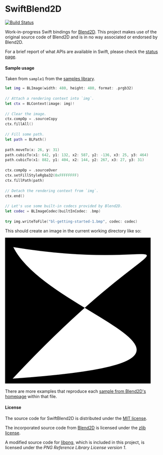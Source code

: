 # SwiftBlend2D

[![Build Status](https://dev.azure.com/luiz-fs/swift-blend2d/_apis/build/status/LuizZak.swift-blend2d?branchName=master)](https://dev.azure.com/luiz-fs/swift-blend2d/_build/latest?definitionId=5&branchName=master)

Work-in-progress Swift bindings for [Blend2D](https://github.com/blend2d/blend2d). This project makes use of the original source code of Blend2D and is in no way associated or endorsed by Blend2D.

For a brief report of what APIs are available in Swift, please check the [status page](/Status.md).

#### Sample usage

Taken from `sample1` from the [samples library](Sources/SwiftBlend2DSample/Samples.swift).

```swift
let img = BLImage(width: 480, height: 480, format: .prgb32)

// Attach a rendering context into `img`.
let ctx = BLContext(image: img)!

// Clear the image.
ctx.compOp = .sourceCopy
ctx.fillAll()

// Fill some path.
let path = BLPath()

path.moveTo(x: 26, y: 31)
path.cubicTo(x1: 642, y1: 132, x2: 587, y2: -136, x3: 25, y3: 464)
path.cubicTo(x1: 882, y1: 404, x2: 144, y2: 267, x3: 27, y3: 31)

ctx.compOp = .sourceOver
ctx.setFillStyleRgba32(0xFFFFFFFF)
ctx.fillPath(path)

// Detach the rendering context from `img`.
ctx.end()

// Let's use some built-in codecs provided by Blend2D.
let codec = BLImageCodec(builtInCodec: .bmp)

try img.writeToFile("bl-getting-started-1.bmp", codec: codec)
```

This should create an image in the current working directory like so:

![Sample 1](bl-getting-started-1.png)

There are more examples that reproduce each [sample from Blend2D's homepage](https://blend2d.com/doc/getting-started.html) within that file.

#### License

The source code for SwiftBlend2D is distributed under the [MIT license](https://tldrlegal.com/license/mit-license).

The incorporated source code from [Blend2D](https://blend2d.com) is licensed under the [zlib license](https://tldrlegal.com/license/zlib-libpng-license-(zlib)).

A modified source code for [libpng](https://libpng.org), which is included in this project, is licensed under the _PNG Reference Library License version 1_.
